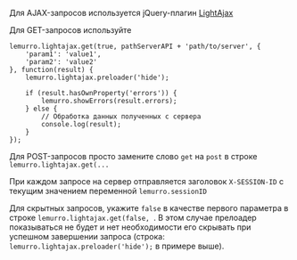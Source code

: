 Для AJAX-запросов используется jQuery-плагин [LightAjax](https://github.com/DimNS/jQuery.LightAjax)

Для GET-запросов используйте
```
lemurro.lightajax.get(true, pathServerAPI + 'path/to/server', {
    'param1': 'value1',
    'param2': 'value2'
}, function(result) {
    lemurro.lightajax.preloader('hide');

    if (result.hasOwnProperty('errors')) {
        lemurro.showErrors(result.errors);
    } else {
        // Обработка данных полученных с сервера
        console.log(result);
    }
});
```
Для POST-запросов просто замените слово `get` на `post` в строке `lemurro.lightajax.get(...`

При каждом запросе на сервер отправляется заголовок `X-SESSION-ID` с текущим значением переменной `lemurro.sessionID`

Для скрытных запросов, укажите `false` в качестве первого параметра в строке `lemurro.lightajax.get(false, `. В этом случае прелоадер показываться не будет и нет необходимости его скрывать при успешном завершении запроса (строка: `lemurro.lightajax.preloader('hide');` в примере выше).